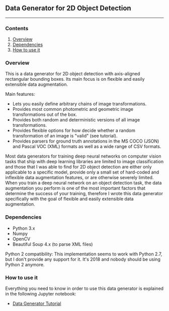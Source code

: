 ## Data Generator for 2D Object Detection
---
### Contents

1. [Overview](#overview)
2. [Dependencies](#dependencies)
3. [How to use it](#how-to-use-it)

### Overview

This is a data generator for 2D object detection with axis-aligned rectangular bounding boxes. Its main focus is on flexible and easily extensible data augmentation.

Main features:
* Lets you easily define arbitrary chains of image transformations.
* Provides most common photometric and geometric image transformations out of the box.
* Provides both random and deterministic versions of all image transformations.
* Provides flexible options for how decide whether a random transformation of an image is "valid" (see tutorial).
* Provides parsers for ground truth annotations in the MS COCO (JSON) and Pascal VOC (XML) formats as well as a wide range of CSV formats.

Most data generators for training deep neural networks on computer vision tasks that ship with deep learning libraries are limited to image classification and those that I was able to find for 2D object detection are either only applicable to a specific model, provide only a small set of hard-coded and inflexible data augmentation features, or are otherwise severely limited. When you train a deep neural network on an object detection task, the data augmentation you perform is one of the most important factors that determine the success of your training, therefore I wrote this data generator specifically with the goal of flexible and easily extensible data augmentation.

### Dependencies

* Python 3.x
* Numpy
* OpenCV
* Beautiful Soup 4.x (to parse XML files)

Python 2 compatibility: This implementation seems to work with Python 2.7, but I don't provide any support for it. It's 2018 and nobody should be using Python 2 anymore.

### How to use it

Everything you need to know in order to use this data generator is explained in the following Jupyter notebook:

* [Data Generator Tutorial](data_generator_tutorial.ipynb)
